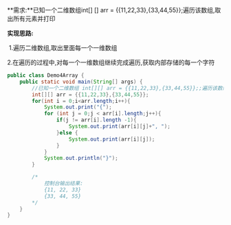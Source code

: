 **需求:**已知一个二维数组int[] [] arr = {{11,22,33},{33,44,55}};遍历该数组,取出所有元素并打印

**实现思路:**

​	1.遍历二维数组,取出里面每一个一维数组

​	2.在遍历的过程中,对每一个一维数组继续完成遍历,获取内部存储的每一个字符

```java
public class Demo4Array {
    public static void main(String[] args) {
        //已知一个二维数组 int[][] arr = {{11,22,33},{33,44,55}};;遍历该数组,取出所有元素并打印
        int[][] arr = {{11,22,33},{33,44,55}};
        for(int i = 0;i<arr.length;i++){
            System.out.print("{");
            for (int j = 0;j < arr[i].length;j++){
                if(j != arr[i].length -1){
                    System.out.print(arr[i][j]+", ");
                }else {
                    System.out.print(arr[i][j]);
                }
            }
            System.out.println("}");
        }

        /*
            控制台输出结果:
            {11, 22, 33}
            {33, 44, 55}
        */
    }
}
```
